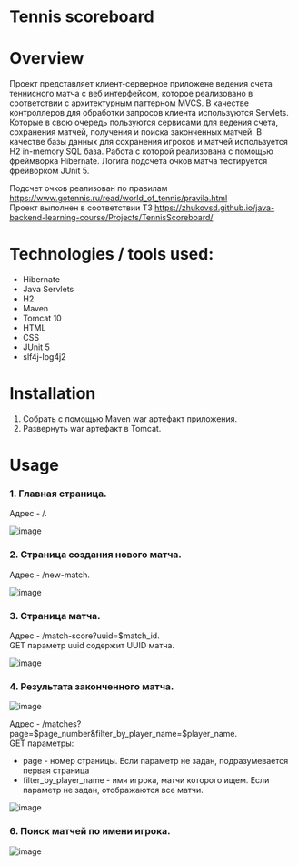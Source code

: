 # Tennis scoreboard

# Overview
Проект представляет клиент-серверное приложене ведения счета теннисного матча с веб интерфейсом, которое реализовано в соответствии с архитектурным паттерном MVCS.
В качестве контроллеров для обработки запросов клиента используются Servlets. Которые в свою очередь пользуются сервисами для ведения счета, сохранения матчей,
получения и поиска законченных матчей. В качестве базы данных для сохранения игроков и матчей используется H2 in-memory SQL база.
Работа с которой реализована с помощью фреймворка Hibernate. Логига подсчета очков матча тестируется фрейворком JUnit 5.

Подсчет очков реализован по правилам https://www.gotennis.ru/read/world_of_tennis/pravila.html  
Проект выполнен в соответствии ТЗ https://zhukovsd.github.io/java-backend-learning-course/Projects/TennisScoreboard/

# Technologies / tools used:
- Hibernate
- Java Servlets
- H2
- Maven
- Tomcat 10
- HTML
- CSS
- JUnit 5
- slf4j-log4j2

# Installation
1. Собрать c помощью Maven war артефакт приложения.
2. Развернуть war артефакт в Tomcat.

# Usage
### 1. Главная страница.  
  Адрес - /.  

  ![image](https://github.com/Nikitavj/Scoreboard/assets/134765675/6b1a31fb-0ff3-4f7e-8a31-f2f184f17663)

### 2. Страница создания нового матча.  
  Адрес - /new-match.

  ![image](https://github.com/Nikitavj/Scoreboard/assets/134765675/e87a903d-0803-4ba5-91e6-588d0190ec36)

### 3. Страница матча.  
   Адрес - /match-score?uuid=$match_id.  
   GET параметр uuid содержит UUID матча.
   
  ![image](https://github.com/Nikitavj/Scoreboard/assets/134765675/75abef11-912a-449d-ad76-0bfa2f3f5d83)

### 4. Результата законченного матча.

  ![image](https://github.com/Nikitavj/Scoreboard/assets/134765675/4f14bd39-a3ea-42cf-90ae-108d85154cb6)

   Адрес - /matches?page=$page_number&filter_by_player_name=$player_name.  
   GET параметры:  
   + page - номер страницы. Если параметр не задан, подразумевается первая страница  
   + filter_by_player_name - имя игрока, матчи которого ищем. Если параметр не задан, отображаются все матчи.  
   
![image](https://github.com/Nikitavj/Scoreboard/assets/134765675/29817d59-0cc5-4564-bf1e-846e9e19859c)

### 6. Поиск матчей по имени игрока.  
   
  ![image](https://github.com/Nikitavj/Scoreboard/assets/134765675/152209ca-ab29-48d4-9f35-7bec72fa71aa)

